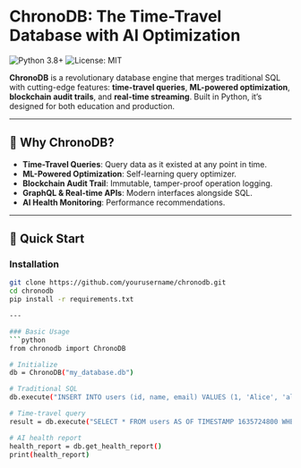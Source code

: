 # ChronoDB: The Time-Travel Database with AI Optimization

![Python 3.8+](https://img.shields.io/badge/Python-3.8%2B-green)
![License: MIT](https://img.shields.io/badge/License-MIT-yellow)

**ChronoDB** is a revolutionary database engine that merges traditional SQL with cutting-edge features: **time-travel queries**, **ML-powered optimization**, **blockchain audit trails**, and **real-time streaming**. Built in Python, it’s designed for both education and production.

---

## 🌟 **Why ChronoDB?**

- **Time-Travel Queries**: Query data as it existed at any point in time.
- **ML-Powered Optimization**: Self-learning query optimizer.
- **Blockchain Audit Trail**: Immutable, tamper-proof operation logging.
- **GraphQL & Real-time APIs**: Modern interfaces alongside SQL.
- **AI Health Monitoring**: Performance recommendations.

---

## 🚀 **Quick Start**

### **Installation**
```bash
git clone https://github.com/yourusername/chronodb.git
cd chronodb
pip install -r requirements.txt

---

### Basic Usage
```python
from chronodb import ChronoDB

# Initialize
db = ChronoDB("my_database.db")

# Traditional SQL
db.execute("INSERT INTO users (id, name, email) VALUES (1, 'Alice', 'alice@email.com')")

# Time-travel query
result = db.execute("SELECT * FROM users AS OF TIMESTAMP 1635724800 WHERE name = 'Alice'")

# AI health report
health_report = db.get_health_report()
print(health_report)
